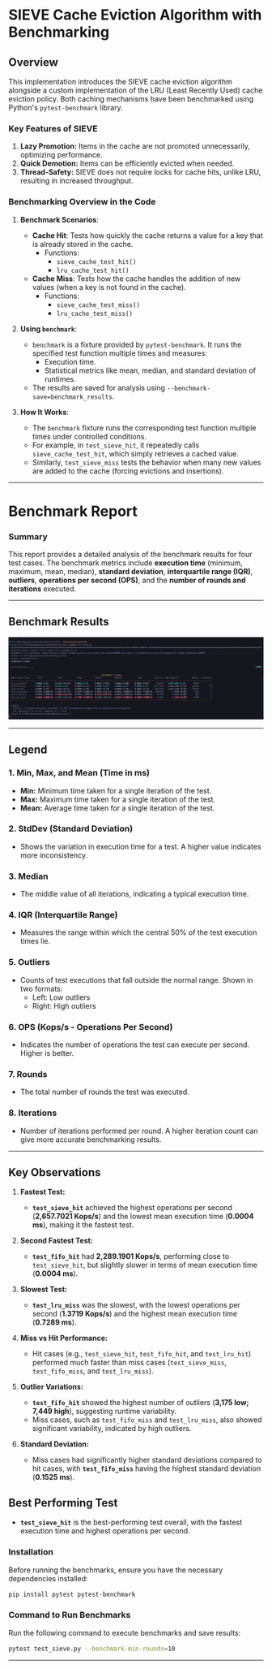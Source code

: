 # SIEVE Cache Eviction Algorithm with Benchmarking

## Overview

This implementation introduces the SIEVE cache eviction algorithm alongside a custom implementation of the LRU (Least Recently Used) cache eviction policy. Both caching mechanisms have been benchmarked using Python's `pytest-benchmark` library.

### Key Features of SIEVE
1. **Lazy Promotion:** Items in the cache are not promoted unnecessarily, optimizing performance.
2. **Quick Demotion:** Items can be efficiently evicted when needed.
3. **Thread-Safety:** SIEVE does not require locks for cache hits, unlike LRU, resulting in increased throughput.


### Benchmarking Overview in the Code

1. **Benchmark Scenarios**:
   - **Cache Hit**: Tests how quickly the cache returns a value for a key that is already stored in the cache.
     - Functions:
       - `sieve_cache_test_hit()`
       - `lru_cache_test_hit()`
   - **Cache Miss**: Tests how the cache handles the addition of new values (when a key is not found in the cache).
     - Functions:
       - `sieve_cache_test_miss()`
       - `lru_cache_test_miss()`

2. **Using `benchmark`**:
   - `benchmark` is a fixture provided by `pytest-benchmark`. It runs the specified test function multiple times and measures:
     - Execution time.
     - Statistical metrics like mean, median, and standard deviation of runtimes.
   - The results are saved for analysis using `--benchmark-save=benchmark_results`.

3. **How It Works**:
   - The `benchmark` fixture runs the corresponding test function multiple times under controlled conditions.
   - For example, in `test_sieve_hit`, it repeatedly calls `sieve_cache_test_hit`, which simply retrieves a cached value.
   - Similarly, `test_sieve_miss` tests the behavior when many new values are added to the cache (forcing evictions and insertions).

---

# Benchmark Report

### Summary
This report provides a detailed analysis of the benchmark results for four test cases. The benchmark metrics include **execution time** (minimum, maximum, mean, median), **standard deviation**, **interquartile range (IQR)**, **outliers**, **operations per second (OPS)**, and the **number of rounds and iterations** executed.

---

## Benchmark Results

![Benchmark Results](Images\image-2.jpeg)

---

## **Legend**

### **1. Min, Max, and Mean (Time in ms)**
- **Min:** Minimum time taken for a single iteration of the test.
- **Max:** Maximum time taken for a single iteration of the test.
- **Mean:** Average time taken for a single iteration of the test.

### **2. StdDev (Standard Deviation)**
- Shows the variation in execution time for a test. A higher value indicates more inconsistency.

### **3. Median**
- The middle value of all iterations, indicating a typical execution time.

### **4. IQR (Interquartile Range)**
- Measures the range within which the central 50% of the test execution times lie.

### **5. Outliers**
- Counts of test executions that fall outside the normal range. Shown in two formats:
  - Left: Low outliers
  - Right: High outliers

### **6. OPS (Kops/s - Operations Per Second)**
- Indicates the number of operations the test can execute per second. Higher is better.

### **7. Rounds**
- The total number of rounds the test was executed.

### **8. Iterations**
- Number of iterations performed per round. A higher iteration count can give more accurate benchmarking results.

---

## **Key Observations**

1. **Fastest Test:**
   - **`test_sieve_hit`** achieved the highest operations per second (**2,657.7021 Kops/s**) and the lowest mean execution time (**0.0004 ms**), making it the fastest test.

2. **Second Fastest Test:**
   - **`test_fifo_hit`** had **2,289.1901 Kops/s**, performing close to `test_sieve_hit`, but slightly slower in terms of mean execution time (**0.0004 ms**).

3. **Slowest Test:**
   - **`test_lru_miss`** was the slowest, with the lowest operations per second (**1.3719 Kops/s**) and the highest mean execution time (**0.7289 ms**).

4. **Miss vs Hit Performance:**
   - Hit cases (e.g., `test_sieve_hit`, `test_fifo_hit`, and `test_lru_hit`) performed much faster than miss cases (`test_sieve_miss`, `test_fifo_miss`, and `test_lru_miss`).

5. **Outlier Variations:**
   - **`test_fifo_hit`** showed the highest number of outliers (**3,175 low; 7,449 high**), suggesting runtime variability.
   - Miss cases, such as `test_fifo_miss` and `test_lru_miss`, also showed significant variability, indicated by high outliers.

6. **Standard Deviation:**
   - Miss cases had significantly higher standard deviations compared to hit cases, with **`test_fifo_miss`** having the highest standard deviation (**0.1525 ms**).

## **Best Performing Test**
- **`test_sieve_hit`** is the best-performing test overall, with the fastest execution time and highest operations per second.


### Installation
Before running the benchmarks, ensure you have the necessary dependencies installed:

```bash
pip install pytest pytest-benchmark
```

### Command to Run Benchmarks
Run the following command to execute benchmarks and save results:
```bash
pytest test_sieve.py --benchmark-min-rounds=10
```

---
